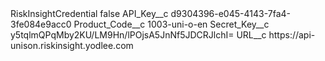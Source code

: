 <?xml version="1.0" encoding="UTF-8"?>
<CustomMetadata xmlns="http://soap.sforce.com/2006/04/metadata" xmlns:xsi="http://www.w3.org/2001/XMLSchema-instance" xmlns:xsd="http://www.w3.org/2001/XMLSchema">
    <label>RiskInsightCredential</label>
    <protected>false</protected>
    <values>
        <field>API_Key__c</field>
        <value xsi:type="xsd:string">d9304396-e045-4143-7fa4-3fe084e9acc0</value>
    </values>
    <values>
        <field>Product_Code__c</field>
        <value xsi:type="xsd:string">1003-uni-o-en</value>
    </values>
    <values>
        <field>Secret_Key__c</field>
        <value xsi:type="xsd:string">y5tqlmQPqMby2KU/LM9Hn/lPOjsA5JnNf5JDCRJlchI=</value>
    </values>
    <values>
        <field>URL__c</field>
        <value xsi:type="xsd:string">https://api-unison.riskinsight.yodlee.com</value>
    </values>
</CustomMetadata>
